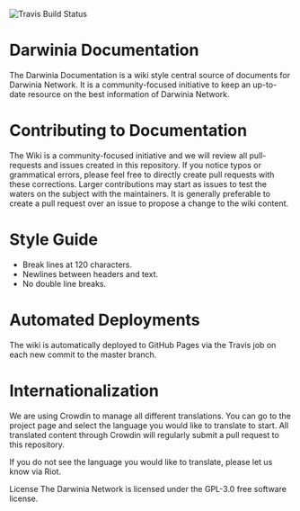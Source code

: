 ![Travis Build Status]([https://link](https://travis-ci.com/AlexChien/docusaorus.svg?branch=master))


# Darwinia Documentation

The Darwinia Documentation is a wiki style central source of documents for Darwinia Network.  It is a community-focused initiative to keep an up-to-date resource on the best information of Darwinia Network.

# Contributing to Documentation

The Wiki is a community-focused initiative and we will review all pull-requests and issues created in this repository. If you notice typos or grammatical errors, please feel free to directly create pull requests with these corrections. Larger contributions may start as issues to test the waters on the subject with the maintainers. It is generally preferable to create a pull request over an issue to propose a change to the wiki content.

# Style Guide

- Break lines at 120 characters.
- Newlines between headers and text.
- No double line breaks.

# Automated Deployments

The wiki is automatically deployed to GitHub Pages via the Travis job on each new commit to the master branch.

# Internationalization

We are using Crowdin to manage all different translations. You can go to the project page and select the language you would like to translate to start.
All translated content through Crowdin will regularly submit a pull request to this repository.

If you do not see the language you would like to translate, please let us know via Riot.

License
The Darwinia Network is licensed under the GPL-3.0 free software license.
